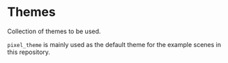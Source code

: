 # Themes
Collection of themes to be used.

`pixel_theme` is mainly used as the default theme for the example scenes in this repository.
